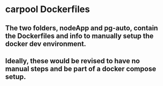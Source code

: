 # carpool Dockerfiles

## The two folders, nodeApp and pg-auto, contain the Dockerfiles and info to manually setup the docker dev environment.

## Ideally, these would be revised to have no manual steps and be part of a docker compose setup.

